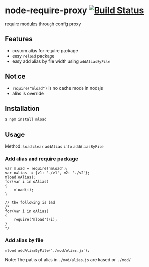 node-require-proxy  [![Build Status](https://travis-ci.org/Bacra/node-require-proxy.svg?branch=master)](https://travis-ci.org/Bacra/node-require-proxy)
==================

require modules through config proxy


## Features

* custom alias for require package
* easy `reload` package
* easy add alias by file width using `addAliasByFile`


## Notice

* `require("mload")` is no cache mode in nodejs
* alias is override


## Installation

	$ npm install mload


## Usage

Method: `load` `clear` `addAlias` `info` `addAliasByFile`

### Add alias and require package

	var mload = require('mload');
	var oAlias  = {v1: './v1', v2: './v2'};
	mload(oAlias);
	for(var i in oAlias)
	{
		mload(i);
	}

	// the following is bad
	/*
	for(var i in oAlias)
	{
		require('mload')(i);
	}
	*/


### Add alias by file

	mload.addAliasByFile('./mod/alias.js');

Note: The paths of alias in `./mod/alias.js` are based on `./mod/`

